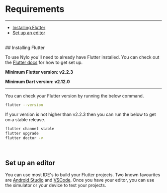 # Requirements

---

<a name="section-1"></a>
- [Installing Flutter](#installing-flutter "Installing Flutter")
- [Set up an editor](#set-up-an-editor "Set up an editor")

<div id="introduction"></div>
<br>
## Installing Flutter

To use Nylo you'll need to already have Flutter installed. You can check out the [Flutter docs](https://flutter.dev/docs/get-started/install) for how to get set up.

**Minimum Flutter version: v2.2.3**

**Minimum Dart version: v2.12.0**

---

You can check your Flutter version by running the below command.

``` bash
flutter --version
```

If your version is not higher than v2.2.3 then you can run the below to get on a stable release.

``` bash
flutter channel stable
flutter upgrade
flutter doctor -v
```

<div id="set-up-an-editor"></div>
<br>

## Set up an editor

You can use most IDE's to build your Flutter projects. Two known favourites are [Android Studio](https://developer.android.com/studio) and [VSCode](https://code.visualstudio.com/).
Once you have your editor, you can use the simulator or your device to test your projects.